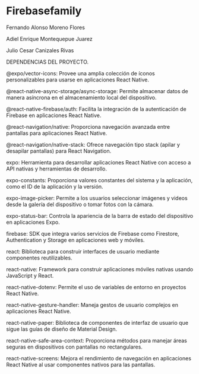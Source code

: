 ﻿# Firebasefamily

Fernando Alonso Moreno Flores

Adiel Enrique Montequepue Juarez

Julio Cesar Canizales Rivas


DEPENDENCIAS DEL PROYECTO.

@expo/vector-icons: Provee una amplia colección de íconos personalizables para usarse en aplicaciones React Native.

@react-native-async-storage/async-storage: Permite almacenar datos de manera asíncrona en el almacenamiento local del dispositivo.

@react-native-firebase/auth: Facilita la integración de la autenticación de Firebase en aplicaciones React Native.

@react-navigation/native: Proporciona navegación avanzada entre pantallas para aplicaciones React Native.

@react-navigation/native-stack: Ofrece navegación tipo stack (apilar y desapilar pantallas) para React Navigation.

expo: Herramienta para desarrollar aplicaciones React Native con acceso a API nativas y herramientas de desarrollo.

expo-constants: Proporciona valores constantes del sistema y la aplicación, como el ID de la aplicación y la versión.

expo-image-picker: Permite a los usuarios seleccionar imágenes y videos desde la galería del dispositivo o tomar fotos con la cámara.

expo-status-bar: Controla la apariencia de la barra de estado del dispositivo en aplicaciones Expo.

firebase: SDK que integra varios servicios de Firebase como Firestore, Authentication y Storage en aplicaciones web y móviles.

react: Biblioteca para construir interfaces de usuario mediante componentes reutilizables.

react-native: Framework para construir aplicaciones móviles nativas usando JavaScript y React.

react-native-dotenv: Permite el uso de variables de entorno en proyectos React Native.

react-native-gesture-handler: Maneja gestos de usuario complejos en aplicaciones React Native.

react-native-paper: Biblioteca de componentes de interfaz de usuario que sigue las guías de diseño de Material Design.

react-native-safe-area-context: Proporciona métodos para manejar áreas seguras en dispositivos con pantallas no rectangulares.

react-native-screens: Mejora el rendimiento de navegación en aplicaciones React Native al usar componentes nativos para las pantallas.
